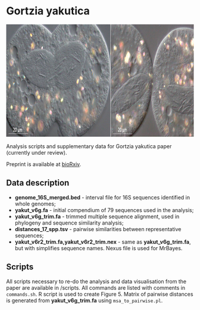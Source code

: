 # Gortzia yakutica 

<img width="940" height="301" src="https://github.com/apredeus/yakutica/blob/master/img/figure3.jpg">

Analysis scripts and supplementary data for Gortzia yakutica paper (currently under review). 

Preprint is available at [bioRxiv](https://www.biorxiv.org/content/10.1101/2020.01.13.895557v1).

## Data description

* **genome_16S_merged.bed** - interval file for 16S sequences identified in whole genomes;
* **yakut_v6g.fa** - initial compendium of 79 sequences used in the analysis;
* **yakut_v6g_trim.fa** - trimmed multiple sequence alignment, used in phylogeny and sequence similarity analysis;
* **distances_17_spp.tsv** - pairwise similarities between representative sequences; 
* **yakut_v6r2_trim.fa,yakut_v6r2_trim.nex** - same as **yakut_v6g_trim.fa**, but with simplifies sequence names. Nexus file is used for MrBayes.

## Scripts

All scripts necessary to re-do the analysis and data visualisation from the paper are available in /scripts. All commands are listed with comments in `commands.sh`. R script is used to create Figure 5. Matrix of pairwise distances is generated from **yakut_v6g_trim.fa** using `msa_to_pairwise.pl`. 
